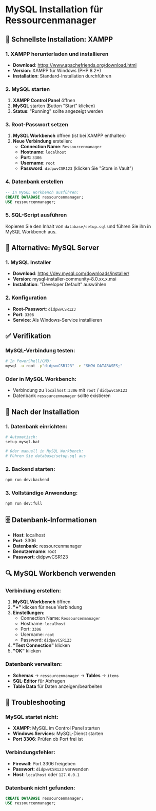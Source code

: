 # MySQL Installation für Ressourcenmanager

## 🚀 Schnellste Installation: XAMPP

### 1. XAMPP herunterladen und installieren
- **Download**: https://www.apachefriends.org/download.html
- **Version**: XAMPP für Windows (PHP 8.2+)
- **Installation**: Standard-Installation durchführen

### 2. MySQL starten
1. **XAMPP Control Panel** öffnen
2. **MySQL** starten (Button "Start" klicken)
3. **Status**: "Running" sollte angezeigt werden

### 3. Root-Passwort setzen
1. **MySQL Workbench** öffnen (ist bei XAMPP enthalten)
2. **Neue Verbindung** erstellen:
   - **Connection Name**: `Ressourcenmanager`
   - **Hostname**: `localhost`
   - **Port**: `3306`
   - **Username**: `root`
   - **Password**: `didpwvCSR123` (klicken Sie "Store in Vault")

### 4. Datenbank erstellen
```sql
-- In MySQL Workbench ausführen:
CREATE DATABASE ressourcenmanager;
USE ressourcenmanager;
```

### 5. SQL-Script ausführen
Kopieren Sie den Inhalt von `database/setup.sql` und führen Sie ihn in MySQL Workbench aus.

## 🔧 Alternative: MySQL Server

### 1. MySQL Installer
- **Download**: https://dev.mysql.com/downloads/installer/
- **Version**: mysql-installer-community-8.0.xx.x.msi
- **Installation**: "Developer Default" auswählen

### 2. Konfiguration
- **Root-Passwort**: `didpwvCSR123`
- **Port**: `3306`
- **Service**: Als Windows-Service installieren

## ✅ Verifikation

### MySQL-Verbindung testen:
```bash
# In PowerShell/CMD:
mysql -u root -p"didpwvCSR123" -e "SHOW DATABASES;"
```

### Oder in MySQL Workbench:
- Verbindung zu `localhost:3306` mit `root` / `didpwvCSR123`
- Datenbank `ressourcenmanager` sollte existieren

## 🎯 Nach der Installation

### 1. Datenbank einrichten:
```bash
# Automatisch:
setup-mysql.bat

# Oder manuell in MySQL Workbench:
# Führen Sie database/setup.sql aus
```

### 2. Backend starten:
```bash
npm run dev:backend
```

### 3. Vollständige Anwendung:
```bash
npm run dev:full
```

## 🗄️ Datenbank-Informationen

- **Host**: localhost
- **Port**: 3306
- **Datenbank**: ressourcenmanager
- **Benutzername**: root
- **Passwort**: didpwvCSR123

## 🔍 MySQL Workbench verwenden

### Verbindung erstellen:
1. **MySQL Workbench** öffnen
2. **"+"** klicken für neue Verbindung
3. **Einstellungen**:
   - Connection Name: `Ressourcenmanager`
   - Hostname: `localhost`
   - Port: `3306`
   - Username: `root`
   - Password: `didpwvCSR123`
4. **"Test Connection"** klicken
5. **"OK"** klicken

### Datenbank verwalten:
- **Schemas** → `ressourcenmanager` → **Tables** → `items`
- **SQL-Editor** für Abfragen
- **Table Data** für Daten anzeigen/bearbeiten

## 🚨 Troubleshooting

### MySQL startet nicht:
- **XAMPP**: MySQL im Control Panel starten
- **Windows Services**: MySQL-Dienst starten
- **Port 3306**: Prüfen ob Port frei ist

### Verbindungsfehler:
- **Firewall**: Port 3306 freigeben
- **Passwort**: `didpwvCSR123` verwenden
- **Host**: `localhost` oder `127.0.0.1`

### Datenbank nicht gefunden:
```sql
CREATE DATABASE ressourcenmanager;
USE ressourcenmanager;
```
